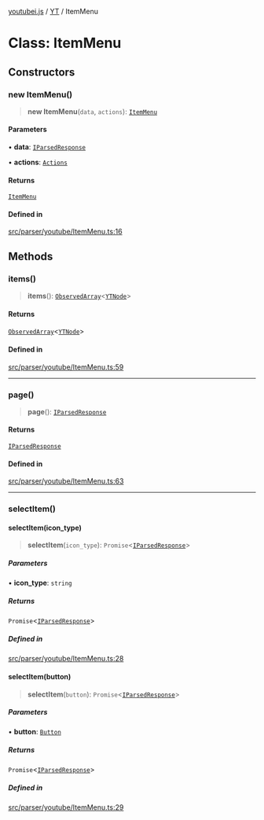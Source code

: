 [youtubei.js](../../../README.md) / [YT](../README.md) / ItemMenu

# Class: ItemMenu

## Constructors

### new ItemMenu()

> **new ItemMenu**(`data`, `actions`): [`ItemMenu`](ItemMenu.md)

#### Parameters

• **data**: [`IParsedResponse`](../../APIResponseTypes/interfaces/IParsedResponse.md)

• **actions**: [`Actions`](../../../classes/Actions.md)

#### Returns

[`ItemMenu`](ItemMenu.md)

#### Defined in

[src/parser/youtube/ItemMenu.ts:16](https://github.com/LuanRT/YouTube.js/blob/e54e499ff553dab51e6d9d1aebc090b50fec29ba/src/parser/youtube/ItemMenu.ts#L16)

## Methods

### items()

> **items**(): [`ObservedArray`](../../Helpers/type-aliases/ObservedArray.md)\<[`YTNode`](../../Helpers/classes/YTNode.md)\>

#### Returns

[`ObservedArray`](../../Helpers/type-aliases/ObservedArray.md)\<[`YTNode`](../../Helpers/classes/YTNode.md)\>

#### Defined in

[src/parser/youtube/ItemMenu.ts:59](https://github.com/LuanRT/YouTube.js/blob/e54e499ff553dab51e6d9d1aebc090b50fec29ba/src/parser/youtube/ItemMenu.ts#L59)

***

### page()

> **page**(): [`IParsedResponse`](../../APIResponseTypes/interfaces/IParsedResponse.md)

#### Returns

[`IParsedResponse`](../../APIResponseTypes/interfaces/IParsedResponse.md)

#### Defined in

[src/parser/youtube/ItemMenu.ts:63](https://github.com/LuanRT/YouTube.js/blob/e54e499ff553dab51e6d9d1aebc090b50fec29ba/src/parser/youtube/ItemMenu.ts#L63)

***

### selectItem()

#### selectItem(icon_type)

> **selectItem**(`icon_type`): `Promise`\<[`IParsedResponse`](../../APIResponseTypes/interfaces/IParsedResponse.md)\>

##### Parameters

• **icon\_type**: `string`

##### Returns

`Promise`\<[`IParsedResponse`](../../APIResponseTypes/interfaces/IParsedResponse.md)\>

##### Defined in

[src/parser/youtube/ItemMenu.ts:28](https://github.com/LuanRT/YouTube.js/blob/e54e499ff553dab51e6d9d1aebc090b50fec29ba/src/parser/youtube/ItemMenu.ts#L28)

#### selectItem(button)

> **selectItem**(`button`): `Promise`\<[`IParsedResponse`](../../APIResponseTypes/interfaces/IParsedResponse.md)\>

##### Parameters

• **button**: [`Button`](../../YTNodes/classes/Button.md)

##### Returns

`Promise`\<[`IParsedResponse`](../../APIResponseTypes/interfaces/IParsedResponse.md)\>

##### Defined in

[src/parser/youtube/ItemMenu.ts:29](https://github.com/LuanRT/YouTube.js/blob/e54e499ff553dab51e6d9d1aebc090b50fec29ba/src/parser/youtube/ItemMenu.ts#L29)
